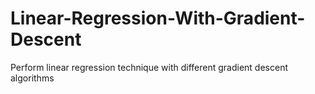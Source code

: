 # Linear-Regression-With-Gradient-Descent
Perform linear regression technique with different gradient descent algorithms
